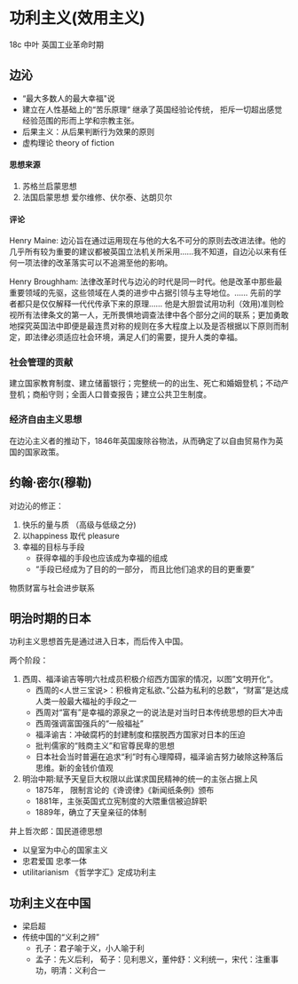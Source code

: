 # 功利主义(效用主义)
18c 中叶 英国工业革命时期

## 边沁 

* “最大多数人的最大幸福"说
* 建立在人性基础上的“苦乐原理“
继承了英国经验论传统， 拒斥一切超出感觉经验范围的形而上学和宗教主张。
* 后果主义：从后果判断行为效果的原则
* 虚构理论 theory of fiction 
#### 思想来源
1. 苏格兰启蒙思想 
2. 法国启蒙思想 爱尔维修、伏尔泰、达朗贝尔
#### 评论
Henry Maine: 边沁旨在通过运用现在与他的大名不可分的原则去改进法律。他的几乎所有较为重要的建议都被英国立法机关所采用……我不知道，自边沁以来有任何一项法律的改革落实可以不追溯至他的影响。

Henry Broughham: 法律改革时代与边沁的时代是同一时代。他是改革中那些最重要领域的先驱，这些领域在人类的进步中占据引领与主导地位。…… 先前的学者都只是仅仅解释一代代传承下来的原理…… 他是大胆尝试用功利（效用)准则检视所有法律条文的第一人，无所畏惧地调查法律中各个部分之间的联系；更加勇敢地探究英国法中即便是最连贯对称的规则在多大程度上以及是否根据以下原则而制定，即法律必须适应社会环境，满足人们的需要，提升人类的幸福。

### 社会管理的贡献

建立国家教育制度、建立储蓄银行；完整统一的的出生、死亡和婚姻登机；不动产登机；商船守则；全面人口普查报告；建立公共卫生制度。

### 经济自由主义思想

在边沁主义者的推动下，1846年英国废除谷物法，从而确定了以自由贸易作为英国的国家政策。


## 约翰·密尔(穆勒) 

对边沁的修正： 

1. 快乐的量与质 （高级与低级之分)
2. 以happiness 取代 pleasure
3. 幸福的目标与手段
    * 获得幸福的手段也应该成为幸福的组成
    * “手段已经成为了目的的一部分， 而且比他们追求的目的更重要”

物质财富与社会进步联系


## 明治时期的日本

功利主义思想首先是通过进入日本，而后传入中国。

两个阶段：
1. 西周、福泽谕吉等明六社成员积极介绍西方国家的情况，以图”文明开化“。
   * 西周的<人世三宝说>：积极肯定私欲、”公益为私利的总数“，“财富”是达成人类一般最大福祉的手段之一
   * 西周对“富有”是幸福的源泉之一的说法是对当时日本传统思想的巨大冲击
   * 西周强调富国强兵的“一般福祉”
   * 福泽谕吉：冲破腐朽的封建制度和摆脱西方国家对日本的压迫
   * 批判儒家的“贱商主义”和官尊民卑的思想
   * 日本社会当时普遍在追求“利”时有心理障碍，福泽谕吉努力破除这种落后思维。新的金钱价值观
2. 明治中期:赋予天皇巨大权限以此谋求国民精神的统一的主张占据上风
   * 1875年， 限制言论的《谗谤律》《新闻纸条例》颁布
   * 1881年，主张英国式立宪制度的大隈重信被迫辞职
   * 1889年，确立了天皇亲征的体制

井上哲次郎：国民道德思想
* 以皇室为中心的国家主义
* 忠君爱国 忠孝一体
* utilitarianism 《哲学字汇》定成功利主

## 功利主义在中国

* 梁启超
* 传统中国的“义利之辨”
  * 孔子：君子喻于义，小人喻于利
  * 孟子：先义后利， 荀子：见利思义，董仲舒：义利统一，宋代：注重事功，明清：义利合一
